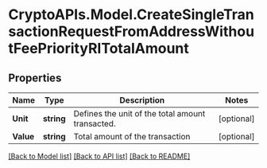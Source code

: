 # CryptoAPIs.Model.CreateSingleTransactionRequestFromAddressWithoutFeePriorityRITotalAmount

## Properties

Name | Type | Description | Notes
------------ | ------------- | ------------- | -------------
**Unit** | **string** | Defines the unit of the total amount transacted. | [optional] 
**Value** | **string** | Total amount of the transaction | [optional] 

[[Back to Model list]](../README.md#documentation-for-models) [[Back to API list]](../README.md#documentation-for-api-endpoints) [[Back to README]](../README.md)

